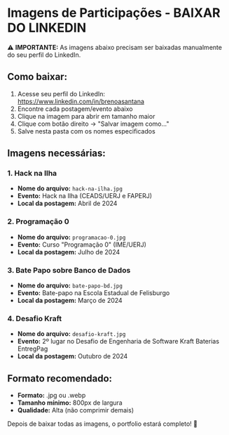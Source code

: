 # Imagens de Participações - BAIXAR DO LINKEDIN

⚠️ **IMPORTANTE:** As imagens abaixo precisam ser baixadas manualmente do seu perfil do LinkedIn.

## Como baixar:

1. Acesse seu perfil do LinkedIn: https://www.linkedin.com/in/brenoasantana
2. Encontre cada postagem/evento abaixo
3. Clique na imagem para abrir em tamanho maior
4. Clique com botão direito → "Salvar imagem como..."
5. Salve nesta pasta com os nomes especificados

## Imagens necessárias:

### 1. Hack na Ilha
- **Nome do arquivo:** `hack-na-ilha.jpg`
- **Evento:** Hack na Ilha (CEADS/UERJ e FAPERJ)
- **Local da postagem:** Abril de 2024

### 2. Programação 0
- **Nome do arquivo:** `programacao-0.jpg`
- **Evento:** Curso "Programação 0" (IME/UERJ)
- **Local da postagem:** Julho de 2024

### 3. Bate Papo sobre Banco de Dados
- **Nome do arquivo:** `bate-papo-bd.jpg`
- **Evento:** Bate-papo na Escola Estadual de Felisburgo
- **Local da postagem:** Março de 2024

### 4. Desafio Kraft
- **Nome do arquivo:** `desafio-kraft.jpg`
- **Evento:** 2º lugar no Desafio de Engenharia de Software Kraft Baterias EntregPag
- **Local da postagem:** Outubro de 2024

## Formato recomendado:
- **Formato:** .jpg ou .webp
- **Tamanho mínimo:** 800px de largura
- **Qualidade:** Alta (não comprimir demais)

Depois de baixar todas as imagens, o portfolio estará completo! 🎉
